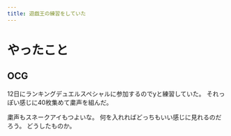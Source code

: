 ```yaml
---
title: 遊戯王の練習をしていた
---
```


# やったこと

## OCG

12日にランキングデュエルスペシャルに参加するのでyと練習していた。
それっぽい感じに40枚集めて粛声を組んだ。

粛声もスネークアイもつよいな。
何を入れればどっちもいい感じに見れるのだろう。
どうしたものか。
